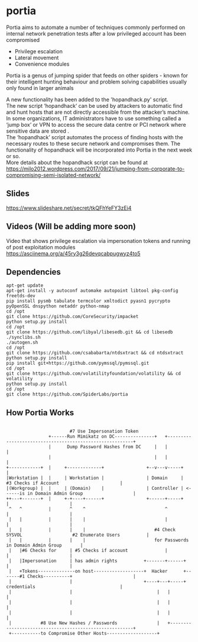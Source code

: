 # portia

Portia aims to automate a number of techniques commonly performed on internal network penetration tests after a low privileged account has been compromised
- Privilege escalation
- Lateral movement
- Convenience modules

Portia is a genus of jumping spider that feeds on other spiders - known for their intelligent hunting behaviour and problem solving capabilities usually only found in larger animals
  
A new functionality has been added to the 'hopandhack.py' script.  
The new script ‘hopandhack‘ can be used by attackers to automatic find and hunt hosts that are not directly accessible from the attacker’s machine.  In some organizations, IT administrators have to use something called a ‘jump box’ or VPN to access the secure data centre or PCI network where sensitive data are stored .  
The ‘hopandhack’ script automates the process of finding hosts with the necessary routes to these secure network and compromises them.  The functionality of hopandhack will be incorporated into Portia in the next week or so.  
More details about the hopandhack script can be found at https://milo2012.wordpress.com/2017/09/21/jumping-from-corporate-to-compromising-semi-isolated-network/  
  
## Slides
https://www.slideshare.net/secret/tkQFhYeFY3zEi4  
  
## Videos (Will be adding more soon)  
Video that shows privilege escalation via impersonation tokens and running of post exploitation modules  
https://asciinema.org/a/45ry3g26devqcabpugwyz4to5  

## Dependencies

```
apt-get update
apt-get install -y autoconf automake autopoint libtool pkg-config freetds-dev
pip install pysmb tabulate termcolor xmltodict pyasn1 pycrypto pyOpenSSL dnspython netaddr python-nmap
cd /opt
git clone https://github.com/CoreSecurity/impacket
python setup.py install
cd /opt
git clone https://github.com/libyal/libesedb.git && cd libesedb
./synclibs.sh
./autogen.sh
cd /opt
git clone https://github.com/csababarta/ntdsxtract && cd ntdsxtract
python setup.py install
pip install git+https://github.com/pymssql/pymssql.git
cd /opt
git clone https://github.com/volatilityfoundation/volatility && cd volatility
python setup.py install
cd /opt
git clone https://github.com/SpiderLabs/portia
```
  
## How Portia Works
```

                        #7 Use Impersonation Token
                +------Run Mimikatz on DC---------------+   +---------------------------------------------------------+
                |      Dump Password Hashes from DC     |   |                                                         |
                |                                       |   |                                                         |
+------------+  |     +-------------+                +--v---v-----+                                                   |
|Workstation |  |     | Workstation |                | Domain     |        #3 Checks if Account                       |
|(Workgroup) |  |     | (Domain)    |                | Controller | <------is in Domain Admin Group                   |
++---+-------+  |     +-+----+------+                +------+-----+                           |                       |
 ^   ^          |       ^    ^                              ^                                 |                       |
 |   |          |       |    |                              |                                 |                       |
 |   |          |       |    |                          #4 Check SYSVOL                   #2 Enumerate Users          |
 |   |          |       |    |                          for Passwords                     in Domain Admin Group       |
 |   |#6 Checks for     | #5 Checks if account              |                                 |                       |
 |   |Impersonation     | has admin rights          +-------+------+                          |                       |
 |   +Tokens--------------on host-------------------+  Hacker      +-------#1 Checks----------+                       |
 |                      |                           +----+---+-----+       credentials                                |
 |                      |                                |   |                                                        |
 |                      |                                |   |                                                        |
 |                      |                                |   |                                                        |
 |           #8 Use New Hashes / Passwords               |   +--------------------------------------------------------+
 +-----------to Compromise Other Hosts-------------------+
```
